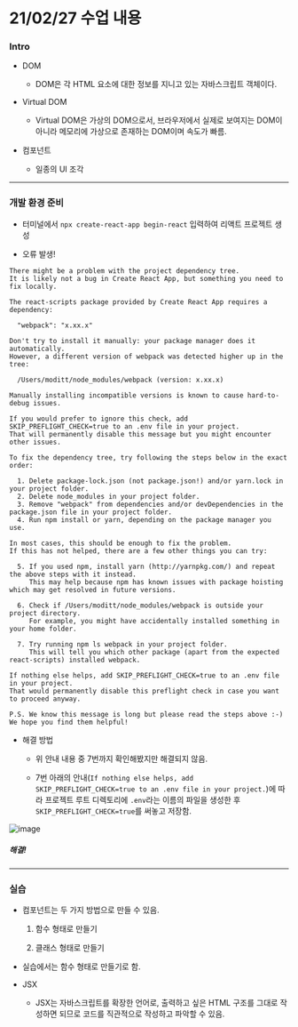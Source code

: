 # 21/02/27 수업 내용
### Intro

- DOM

  - DOM은 각 HTML 요소에 대한 정보를 지니고 있는 자바스크립트 객체이다.

- Virtual DOM

  - Virtual DOM은 가상의 DOM으로서, 브라우저에서 실제로 보여지는 DOM이 아니라 메모리에 가상으로 존재하는 DOM이며 속도가 빠름.

- 컴포넌트

  - 일종의 UI 조각

___
### 개발 환경 준비

- 터미널에서 `npx create-react-app begin-react` 입력하여 리액트 프로젝트 생성

- 오류 발생!
```
There might be a problem with the project dependency tree.
It is likely not a bug in Create React App, but something you need to fix locally.
 
The react-scripts package provided by Create React App requires a dependency:
 
  "webpack": "x.xx.x"
 
Don't try to install it manually: your package manager does it automatically.
However, a different version of webpack was detected higher up in the tree:
 
  /Users/moditt/node_modules/webpack (version: x.xx.x) 
 
Manually installing incompatible versions is known to cause hard-to-debug issues.
 
If you would prefer to ignore this check, add SKIP_PREFLIGHT_CHECK=true to an .env file in your project.
That will permanently disable this message but you might encounter other issues.
 
To fix the dependency tree, try following the steps below in the exact order:
 
  1. Delete package-lock.json (not package.json!) and/or yarn.lock in your project folder.
  2. Delete node_modules in your project folder.
  3. Remove "webpack" from dependencies and/or devDependencies in the package.json file in your project folder.
  4. Run npm install or yarn, depending on the package manager you use.
 
In most cases, this should be enough to fix the problem.
If this has not helped, there are a few other things you can try:
 
  5. If you used npm, install yarn (http://yarnpkg.com/) and repeat the above steps with it instead.
     This may help because npm has known issues with package hoisting which may get resolved in future versions.
 
  6. Check if /Users/moditt/node_modules/webpack is outside your project directory.
     For example, you might have accidentally installed something in your home folder.
 
  7. Try running npm ls webpack in your project folder.
     This will tell you which other package (apart from the expected react-scripts) installed webpack.
 
If nothing else helps, add SKIP_PREFLIGHT_CHECK=true to an .env file in your project.
That would permanently disable this preflight check in case you want to proceed anyway.
 
P.S. We know this message is long but please read the steps above :-) We hope you find them helpful!
```

  - 해결 방법

    - 위 안내 내용 중 7번까지 확인해봤지만 해결되지 않음.

    - 7번 아래의 안내(`If nothing else helps, add SKIP_PREFLIGHT_CHECK=true to an .env file in your project.`)에 따라 프로젝트 루트 디렉토리에 `.env`라는 이름의 파일을 생성한 후 `SKIP_PREFLIGHT_CHECK=true`를 써놓고 저장함.

![image](https://user-images.githubusercontent.com/54733637/109408659-d47b3400-79ce-11eb-9848-d3332c0f58b2.png)
##### 해결!

___
### 실습

- 컴포넌트는 두 가지 방법으로 만들 수 있음.

  1. 함수 형태로 만들기

  2. 클래스 형태로 만들기

- 실습에서는 함수 형태로 만들기로 함.

- JSX

  - JSX는 자바스크립트를 확장한 언어로, 출력하고 싶은 HTML 구조를 그대로 작성하면 되므로 코드를 직관적으로 작성하고 파악할 수 있음.